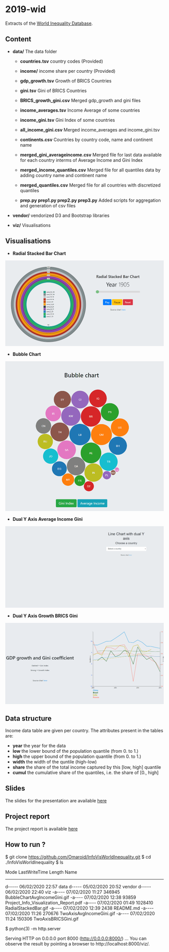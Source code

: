 # 2019-wid

Extracts of the [World Inequality Database](https://wid.world/).

## Content

* **data/** The data folder
	* **countries.tsv** country codes (Provided)
	* **income/** income share per country (Provided)

	* **gdp_growth.tsv** Growth of BRICS Countries
	* **gini.tsv** Gini of BRICS Countries
	* **BRICS_growth_gini.csv** Merged gdp_growth and gini files

	* **income_averages.tsv** Income Average of some countries
	* **income_gini.tsv** Gini Index of some countries
	* **all_income_gini.csv** Merged income_averages and income_gini.tsv

	* **continents.csv** Countries by country code, name and continent name
	
	* **merged_gini_averageincome.csv** Merged file for last data available for each country interms of Average Income and Gini Index
	* **merged_income_quantiles.csv** Merged file for all quantiles data by adding country name and continent name
	* **merged_quantiles.csv** Merged file for all countries with discretized quantiles

	* **prep.py prep1.py prep2.py prep3.py** Added scripts for aggregation and generation of csv files

* **vendor/** vendorized D3 and Bootstrap libraries

* **viz/** Visualisations

## Visualisations

 * **Radial Stacked Bar Chart**

![Gif of Radial Stacked Bar](./RadialStackedBar.gif)

 * **Bubble Chart**
 
![Gif of Bubble Chart Bar](./BubbleChartAvgIncomeGini.gif)

 * **Dual Y Axis Average Income Gini**
 
![Gif of Radial Stacked Bar](./TwoAxisAvgIncomeGini.gif)

 * **Dual Y Axis Growth BRICS Gini**
 
![Gif of Radial Stacked Bar](./TwoAxisBRICSGini.gif)

## Data structure

Income data table are given per country.
The attributes present in the tables are:

* **year** the year for the data
* **low** the lower bound of the population quantile (from 0. to 1.)
* **high** the upper bound of the population quantile (from 0. to 1.)
* **width** the width of the quntile (high-low)
* **share** the share of the total income captured by this [low, high] quantile
* **cumul** the cumulative share of the quantiles, i.e. the share of [0., high]

## Slides

The slides for the presentation are available [here](http://bit.ly/SlidesInfoVis)

## Project report

The project report is available [here](https://github.com/Omaroid/InfoVisWorldInequality/blob/master/Project_Info_Visualization_Report.pdf)

## How to run ?

$ git clone https://github.com/Omaroid/InfoVisWorldInequality.git
$ cd ./InfoVisWorldInequality
$ ls

Mode                LastWriteTime         Length Name
----                -------------         ------ ----
d-----       06/02/2020     22:57                data
d-----       05/02/2020     20:52                vendor
d-----       06/02/2020     22:40                viz
-a----       07/02/2020     11:27         346945 BubbleChartAvgIncomeGini.gif
-a----       07/02/2020     12:38          93859 Project_Info_Visualization_Report.pdf
-a----       07/02/2020     01:49        1028410 RadialStackedBar.gif
-a----       07/02/2020     12:39           2438 README.md
-a----       07/02/2020     11:26         270676 TwoAxisAvgIncomeGini.gif
-a----       07/02/2020     11:24         150306 TwoAxisBRICSGini.gif

$ python(3) -m http.server

Serving HTTP on 0.0.0.0 port 8000 (http://0.0.0.0:8000/) ...
You can observe the result by pointing a browser to http://localhost:8000/viz/.
